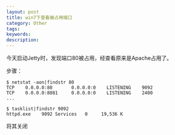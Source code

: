 ```yaml
---
layout: post
title: win7下查看被占用端口
category: Other
tags: 
keywords: 
description: 
---
```


今天启动Jetty时，发现端口80被占用，经查看原来是Apache占用了。

步骤：

	$ netstat -aon|findstr 80 
	TCP    0.0.0.0:80       0.0.0.0:0    LISTENING    9092
	TCP    0.0.0.0:8081     0.0.0.0:0    LISTENING    2400
	...

	$ tasklist|findstr 9092
	httpd.exe    9092 Services   0     19,536 K

将其关闭